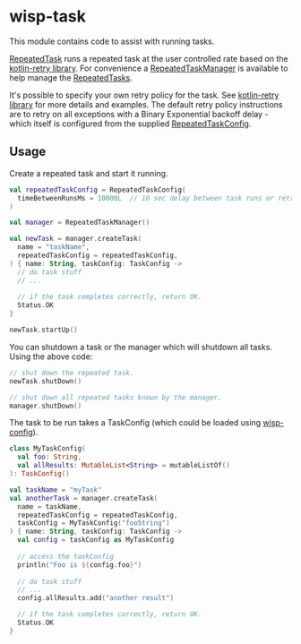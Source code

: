 # wisp-task

This module contains code to assist with running tasks.

[RepeatedTask](https://github.com/cashapp/wisp/blob/master/wisp-task/src/main/kotlin/wisp/task/RepeatedTask.kt)
runs a repeated task at the user controlled rate based on the
[kotlin-retry library](https://github.com/michaelbull/kotlin-retry).  For convenience a
[RepeatedTaskManager](https://github.com/cashapp/wisp/blob/master/wisp-task/src/main/kotlin/wisp/task/RepeatedTaskManager.kt)
is available to help manage the
[RepeatedTasks](https://github.com/cashapp/wisp/blob/master/wisp-task/src/main/kotlin/wisp/task/RepeatedTask.kt).

It's possible to specify your own retry policy for the task.  See
[kotlin-retry library](https://github.com/michaelbull/kotlin-retry) for more details and examples.
The default retry policy instructions are to retry on all exceptions with a Binary Exponential
backoff delay - which itself is configured from the supplied
[RepeatedTaskConfig](https://github.com/cashapp/wisp/blob/master/wisp-task/src/main/kotlin/wisp/task/RepeatedTaskConfig.kt).

## Usage

Create a repeated task and start it running.

```kotlin
val repeatedTaskConfig = RepeatedTaskConfig(
  timeBetweenRunsMs = 10000L  // 10 sec delay between task runs or retries
)

val manager = RepeatedTaskManager()

val newTask = manager.createTask(
  name = "taskName",
  repeatedTaskConfig = repeatedTaskConfig,
) { name: String, taskConfig: TaskConfig ->
  // do task stuff
  // ...
  
  // if the task completes correctly, return OK.
  Status.OK
}

newTask.startUp()
```

You can shutdown a task or the manager which will shutdown all tasks. Using the above code:

```kotlin
// shut down the repeated task.
newTask.shutDown()

// shut down all repeated tasks known by the manager.
manager.shutDown()
```

The task to be run takes a TaskConfig (which could be loaded using
[wisp-config](https://github.com/cashapp/wisp/tree/master/wisp-config)).

```kotlin
class MyTaskConfig(
  val foo: String,
  val allResults: MutableList<String> = mutableListOf()
): TaskConfig()

val taskName = "myTask"
val anotherTask = manager.createTask(
  name = taskName,
  repeatedTaskConfig = repeatedTaskConfig,
  taskConfig = MyTaskConfig("fooString")
) { name: String, taskConfig: TaskConfig ->
  val config = taskConfig as MyTaskConfig
  
  // access the taskConfig
  println("Foo is ${config.foo}")
  
  // do task stuff
  // ...
  config.allResults.add("another result")

  // if the task completes correctly, return OK.
  Status.OK
}
```
